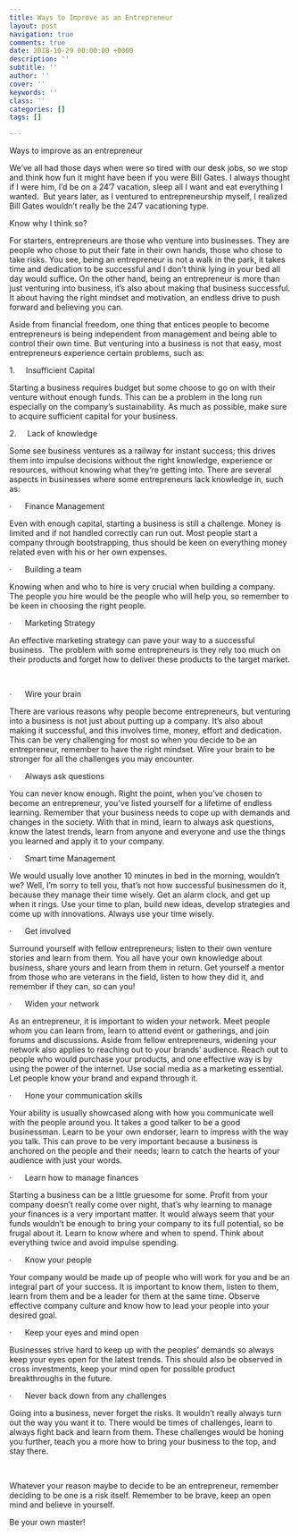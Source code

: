 ```yaml
---
title: Ways to Improve as an Entrepreneur
layout: post
navigation: true
comments: true
date: 2018-10-29 00:00:00 +0000
description: ''
subtitle: ''
author: ''
cover: ''
keywords: ''
class: ''
categories: []
tags: []

---
```

Ways to improve as an entrepreneur

We’ve all had those days when were so tired with our desk jobs, so we stop and think how fun it might have been if you were Bill Gates. I always thought if I were him, I’d be on a 24’7 vacation, sleep all I want and eat everything I wanted.  But years later, as I ventured to entrepreneurship myself, I realized Bill Gates wouldn’t really be the 24’7 vacationing type. 

Know why I think so? 

For starters, entrepreneurs are those who venture into businesses. They are people who chose to put their fate in their own hands, those who chose to take risks. You see, being an entrepreneur is not a walk in the park, it takes time and dedication to be successful and I don’t think lying in your bed all day would suffice. On the other hand, being an entrepreneur is more than just venturing into business, it’s also about making that business successful. It about having the right mindset and motivation, an endless drive to push forward and believing you can.

Aside from financial freedom, one thing that entices people to become entrepreneurs is being independent from management and being able to control their own time. But venturing into a business is not that easy, most entrepreneurs experience certain problems, such as:

1\.     Insufficient Capital

Starting a business requires budget but some choose to go on with their venture without enough funds. This can be a problem in the long run especially on the company’s sustainability. As much as possible, make sure to acquire sufficient capital for your business. 

2\.     Lack of knowledge

Some see business ventures as a railway for instant success; this drives them into impulse decisions without the right knowledge, experience or resources, without knowing what they’re getting into. There are several aspects in businesses where some entrepreneurs lack knowledge in, such as:

·      Finance Management

Even with enough capital, starting a business is still a challenge. Money is limited and if not handled correctly can run out. Most people start a company through bootstrapping, thus should be keen on everything money related even with his or her own expenses.

·      Building a team

Knowing when and who to hire is very crucial when building a company. The people you hire would be the people who will help you, so remember to be keen in choosing the right people.

·      Marketing Strategy

An effective marketing strategy can pave your way to a successful business.  The problem with some entrepreneurs is they rely too much on their products and forget how to deliver these products to the target market. 

 

·      Wire your brain

There are various reasons why people become entrepreneurs, but venturing into a business is not just about putting up a company. It’s also about making it successful, and this involves time, money, effort and dedication. This can be very challenging for most so when you decide to be an entrepreneur, remember to have the right mindset. Wire your brain to be stronger for all the challenges you may encounter. 

·      Always ask questions

You can never know enough. Right the point, when you’ve chosen to become an entrepreneur, you’ve listed yourself for a lifetime of endless learning. Remember that your business needs to cope up with demands and changes in the society. With that in mind, learn to always ask questions, know the latest trends, learn from anyone and everyone and use the things you learned and apply it to your company.

·      Smart time Management

We would usually love another 10 minutes in bed in the morning, wouldn’t we? Well, I’m sorry to tell you, that’s not how successful businessmen do it, because they manage their time wisely. Get an alarm clock, and get up when it rings. Use your time to plan, build new ideas, develop strategies and come up with innovations. Always use your time wisely.

·      Get involved

Surround yourself with fellow entrepreneurs; listen to their own venture stories and learn from them. You all have your own knowledge about business, share yours and learn from them in return. Get yourself a mentor from those who are veterans in the field, listen to how they did it, and remember if they can, so can you!

·      Widen your network

As an entrepreneur, it is important to widen your network. Meet people whom you can learn from, learn to attend event or gatherings, and join forums and discussions. Aside from fellow entrepreneurs, widening your network also applies to reaching out to your brands’ audience. Reach out to people who would purchase your products, and one effective way is by using the power of the internet. Use social media as a marketing essential. Let people know your brand and expand through it. 

·      Hone your communication skills

Your ability is usually showcased along with how you communicate well with the people around you. It takes a good talker to be a good businessman. Learn to be your own endorser, learn to impress with the way you talk. This can prove to be very important because a business is anchored on the people and their needs; learn to catch the hearts of your audience with just your words. 

·      Learn how to manage finances

Starting a business can be a little gruesome for some. Profit from your company doesn’t really come over night, that’s why learning to manage your finances is a very important matter. It would always seem that your funds wouldn’t be enough to bring your company to its full potential, so be frugal about it. Learn to know where and when to spend. Think about everything twice and avoid impulse spending.

·      Know your people

Your company would be made up of people who will work for you and be an integral part of your success. It is important to know them, listen to them, learn from them and be a leader for them at the same time. Observe effective company culture and know how to lead your people into your desired goal. 

·      Keep your eyes and mind open

Businesses strive hard to keep up with the peoples’ demands so always keep your eyes open for the latest trends. This should also be observed in cross investments, keep your mind open for possible product breakthroughs in the future.

·      Never back down from any challenges

Going into a business, never forget the risks. It wouldn’t really always turn out the way you want it to. There would be times of challenges, learn to always fight back and learn from them. These challenges would be honing you further, teach you a more how to bring your business to the top, and stay there.

            

Whatever your reason maybe to decide to be an entrepreneur, remember deciding to be one is a risk itself. Remember to be brave, keep an open mind and believe in yourself.

Be your own master! 
